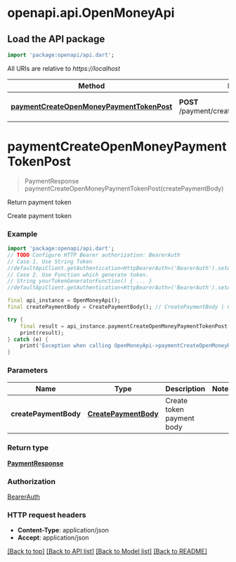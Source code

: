 # openapi.api.OpenMoneyApi

## Load the API package
```dart
import 'package:openapi/api.dart';
```

All URIs are relative to *https://localhost*

Method | HTTP request | Description
------------- | ------------- | -------------
[**paymentCreateOpenMoneyPaymentTokenPost**](OpenMoneyApi.md#paymentcreateopenmoneypaymenttokenpost) | **POST** /payment/createOpenMoneyPaymentToken | Return payment token


# **paymentCreateOpenMoneyPaymentTokenPost**
> PaymentResponse paymentCreateOpenMoneyPaymentTokenPost(createPaymentBody)

Return payment token

Create payment token

### Example
```dart
import 'package:openapi/api.dart';
// TODO Configure HTTP Bearer authorization: BearerAuth
// Case 1. Use String Token
//defaultApiClient.getAuthentication<HttpBearerAuth>('BearerAuth').setAccessToken('YOUR_ACCESS_TOKEN');
// Case 2. Use Function which generate token.
// String yourTokenGeneratorFunction() { ... }
//defaultApiClient.getAuthentication<HttpBearerAuth>('BearerAuth').setAccessToken(yourTokenGeneratorFunction);

final api_instance = OpenMoneyApi();
final createPaymentBody = CreatePaymentBody(); // CreatePaymentBody | Create token payment body

try {
    final result = api_instance.paymentCreateOpenMoneyPaymentTokenPost(createPaymentBody);
    print(result);
} catch (e) {
    print('Exception when calling OpenMoneyApi->paymentCreateOpenMoneyPaymentTokenPost: $e\n');
}
```

### Parameters

Name | Type | Description  | Notes
------------- | ------------- | ------------- | -------------
 **createPaymentBody** | [**CreatePaymentBody**](CreatePaymentBody.md)| Create token payment body | 

### Return type

[**PaymentResponse**](PaymentResponse.md)

### Authorization

[BearerAuth](../README.md#BearerAuth)

### HTTP request headers

 - **Content-Type**: application/json
 - **Accept**: application/json

[[Back to top]](#) [[Back to API list]](../README.md#documentation-for-api-endpoints) [[Back to Model list]](../README.md#documentation-for-models) [[Back to README]](../README.md)

